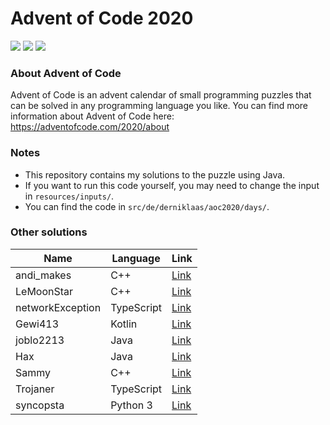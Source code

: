 # Advent of Code 2020

![](https://img.shields.io/badge/Language-Java-orange) ![](https://img.shields.io/badge/days%20completed-16-red) ![](https://img.shields.io/badge/stars%20⭐-32-yellow)

### About Advent of Code

Advent of Code is an advent calendar of small programming puzzles that can be solved in any programming language you
like. You can find more information about Advent of Code here: https://adventofcode.com/2020/about

### Notes

- This repository contains my solutions to the puzzle using Java.
- If you want to run this code yourself, you may need to change the input in ``resources/inputs/``.
- You can find the code in ``src/de/derniklaas/aoc2020/days/``.

### Other solutions

Name | Language | Link
--- | --- | ---
andi_makes | C++ | [Link](https://github.com/andi-makes/aoc2020)
LeMoonStar | C++ | [Link](https://github.com/LeMoonStar/AoC20)
networkException | TypeScript | [Link](https://github.com/networkException/AdventOfCode)
Gewi413 | Kotlin | [Link](https://github.com/Gewi413/AdventOfCode)
joblo2213 | Java | [Link](https://github.com/joblo2213/AdventOfCode2020)
Hax | Java | [Link](https://github.com/Schlauer-Hax/advent-of-code)
Sammy | C++ | [Link](https://github.com/1Turtle/AdventOfCode2020)
Trojaner | TypeScript | [Link](https://github.com/TrojanerHD/AdventofCode2020)
syncopsta | Python 3 | [Link](https://github.com/syncopsta/aoc_2020)
